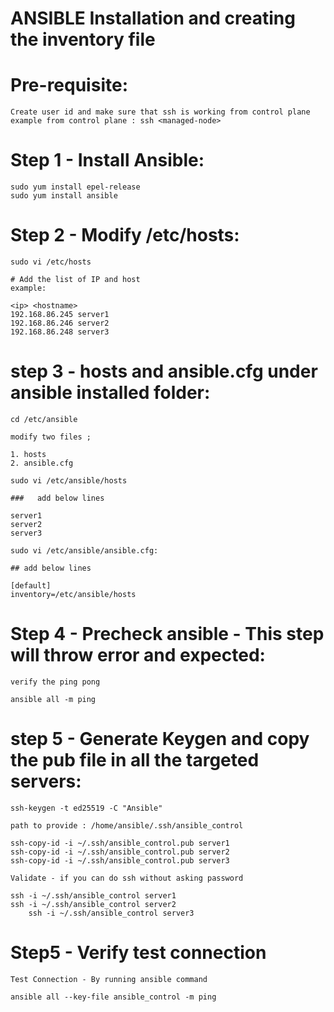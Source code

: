 ANSIBLE Installation and creating the inventory file
======================================================

Pre-requisite:
==============
	Create user id and make sure that ssh is working from control plane 
 	example from control plane : ssh <managed-node>

Step 1 - Install Ansible:
=========================
	sudo yum install epel-release
	sudo yum install ansible

Step 2 - Modify /etc/hosts:
===========================
	sudo vi /etc/hosts

	# Add the list of IP and host
	example:

	<ip> <hostname>
	192.168.86.245 server1
	192.168.86.246 server2
	192.168.86.248 server3

step 3 - hosts and ansible.cfg under ansible installed folder:
============================================================

	cd /etc/ansible

	modify two files ; 

	1. hosts
	2. ansible.cfg

	sudo vi /etc/ansible/hosts

	###   add below lines

	server1
	server2
	server3

	sudo vi /etc/ansible/ansible.cfg:

	## add below lines

	[default]
	inventory=/etc/ansible/hosts

Step 4 - Precheck ansible - This step will throw error and expected:
====================================================================

	verify the ping pong

	ansible all -m ping


step 5 - Generate Keygen and copy the pub file in all the targeted servers:
==========================================================================

	ssh-keygen -t ed25519 -C "Ansible"

	path to provide : /home/ansible/.ssh/ansible_control

	ssh-copy-id -i ~/.ssh/ansible_control.pub server1
	ssh-copy-id -i ~/.ssh/ansible_control.pub server2
	ssh-copy-id -i ~/.ssh/ansible_control.pub server3

 	Validate - if you can do ssh without asking password

  	ssh -i ~/.ssh/ansible_control server1
   	ssh -i ~/.ssh/ansible_control server2
    	ssh -i ~/.ssh/ansible_control server3


Step5 - Verify test connection
===============================

	Test Connection - By running ansible command

	ansible all --key-file ansible_control -m ping
